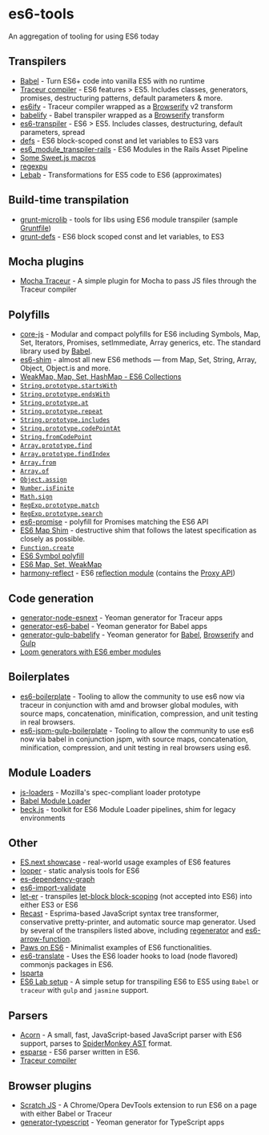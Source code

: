 # es6-tools

An aggregation of tooling for using ES6 today

## Transpilers

- [Babel](https://github.com/babel/babel) - Turn ES6+ code into vanilla ES5 with no runtime
- [Traceur compiler](https://github.com/google/traceur-compiler) - ES6 features > ES5. Includes classes, generators, promises, destructuring patterns, default parameters & more.
- [es6ify](https://github.com/thlorenz/es6ify) - Traceur compiler wrapped as a [Browserify](http://browserify.org/) v2 transform
- [babelify](https://github.com/babel/babelify) - Babel transpiler wrapped as a [Browserify](http://browserify.org/) transform
- [es6-transpiler](https://github.com/termi/es6-transpiler) - ES6 > ES5. Includes classes, destructuring, default parameters, spread
- [defs](https://github.com/olov/defs) - ES6 block-scoped const and let variables to ES3 vars
- [es6_module_transpiler-rails](https://github.com/DavyJonesLocker/es6_module_transpiler-rails) - ES6 Modules in the Rails Asset Pipeline
- [Some Sweet.js macros](https://github.com/jlongster/es6-macros)
- [regexpu](https://github.com/mathiasbynens/regexpu)
- [Lebab](https://github.com/mohebifar/lebab) - Transformations for ES5 code to ES6 (approximates)

## Build-time transpilation

- [grunt-microlib](https://github.com/thomasboyt/grunt-microlib) - tools for libs using ES6 module transpiler (sample [Gruntfile](https://github.com/jakearchibald/es6-promise/blob/c3336087fffc52e66cf5398e5b56b23a291080fc/Gruntfile.js))
- [grunt-defs](https://github.com/EE/grunt-defs) - ES6 block scoped const and let variables, to ES3

## Mocha plugins

- [Mocha Traceur](https://github.com/domenic/mocha-traceur) - A simple plugin for Mocha to pass JS files through the Traceur compiler

## Polyfills

- [core-js](https://github.com/zloirock/core-js) - Modular and compact polyfills for ES6 including Symbols, Map, Set, Iterators, Promises, setImmediate, Array generics, etc. The standard library used by [Babel](https://github.com/babel/babel).
- [es6-shim](https://github.com/paulmillr/es6-shim) - almost all new ES6 methods — from Map, Set, String, Array, Object, Object.is and more.
- [WeakMap, Map, Set, HashMap - ES6 Collections](https://github.com/Benvie/harmony-collections)
- [`String.prototype.startsWith`](https://github.com/mathiasbynens/String.prototype.startsWith)
- [`String.prototype.endsWith`](https://github.com/mathiasbynens/String.prototype.endsWith)
- [`String.prototype.at`](https://github.com/mathiasbynens/String.prototype.at)
- [`String.prototype.repeat`](https://github.com/mathiasbynens/String.prototype.repeat)
- [`String.prototype.includes`](https://github.com/mathiasbynens/String.prototype.includes)
- [`String.prototype.codePointAt`](https://github.com/mathiasbynens/String.prototype.codePointAt)
- [`String.fromCodePoint`](https://github.com/mathiasbynens/String.fromCodePoint)
- [`Array.prototype.find`](https://github.com/paulmillr/Array.prototype.find)
- [`Array.prototype.findIndex`](https://github.com/paulmillr/Array.prototype.findIndex)
- [`Array.from`](https://github.com/mathiasbynens/Array.from)
- [`Array.of`](https://github.com/mathiasbynens/Array.of)
- [`Object.assign`](https://github.com/sindresorhus/object-assign)
- [`Number.isFinite`](https://github.com/sindresorhus/is-finite)
- [`Math.sign`](https://github.com/sindresorhus/math-sign)
- [`RegExp.prototype.match`](https://github.com/mathiasbynens/RegExp.prototype.match)
- [`RegExp.prototype.search`](https://github.com/mathiasbynens/RegExp.prototype.search)
- [es6-promise](https://github.com/jakearchibald/es6-promise) - polyfill for Promises matching the ES6 API
- [ES6 Map Shim](https://github.com/eriwen/es6-map-shim) - destructive shim that follows the latest specification as closely as possible.
- [`Function.create`](https://github.com/walling/Function.create.js)
- [ES6 Symbol polyfill](https://github.com/medikoo/es6-symbol)
- [ES6 Map, Set, WeakMap](https://github.com/EliSnow/Blitz-Collections)
- [harmony-reflect](https://github.com/tvcutsem/harmony-reflect) - ES6 [reflection module](http://wiki.ecmascript.org/doku.php?id=harmony:reflect_api) (contains the [Proxy API](http://soft.vub.ac.be/~tvcutsem/proxies/))

## Code generation

- [generator-node-esnext](https://github.com/briandipalma/generator-node-esnext) - Yeoman generator for Traceur apps
- [generator-es6-babel](https://github.com/HenriqueLimas/generator-es6-babel) - Yeoman generator for Babel apps
- [generator-gulp-babelify](https://github.com/HenriqueLimas/generator-gulp-babelify) - Yeoman generator for [Babel](https://babeljs.io/), [Browserify](http://browserify.org/) and [Gulp](http://gulpjs.com/)
- [Loom generators with ES6 ember modules](https://github.com/ryanflorence/loom-generators-ember)

## Boilerplates

- [es6-boilerplate](https://github.com/davidjnelson/es6-boilerplate) - Tooling to allow the community to use es6 now via traceur in conjunction with amd and browser global modules, with source maps, concatenation, minification, compression, and unit testing in real browsers.
- [es6-jspm-gulp-boilerplate](https://github.com/alexweber/es6-jspm-gulp-boilerplate) - Tooling to allow the community to use es6 now via babel in conjunction jspm, with source maps, concatenation, minification, compression, and unit testing in real browsers using es6.

## Module Loaders

- [js-loaders](https://github.com/jorendorff/js-loaders) - Mozilla's spec-compliant loader prototype
- [Babel Module Loader](https://github.com/babel/babel-loader)
- [beck.js](https://github.com/unscriptable/beck) - toolkit for ES6 Module Loader pipelines, shim for legacy environments

## Other

- [ES.next showcase](https://github.com/sindresorhus/esnext-showcase) - real-world usage examples of ES6 features
- [looper](https://github.com/wycats/looper) - static analysis tools for ES6
- [es-dependency-graph](https://github.com/yahoo/es-dependency-graph)
- [es6-import-validate](https://github.com/sproutsocial/es6-import-validate)
- [let-er](https://github.com/getify/let-er) - transpiles [let-block block-scoping](http://wiki.ecmascript.org/doku.php?id=proposals:block_expressions#let_statement) (not accepted into ES6) into either ES3 or ES6
- [Recast](https://github.com/benjamn/recast) - Esprima-based JavaScript syntax tree transformer, conservative pretty-printer, and automatic source map generator. Used by several of the transpilers listed above, including [regenerator](https://github.com/facebook/regenerator) and [es6-arrow-function](https://github.com/esnext/es6-arrow-function).
- [Paws on ES6](https://github.com/hemanth/paws-on-es6) - Minimalist examples of ES6 functionalities.
- [es6-translate](https://github.com/calvinmetcalf/es6-translate) - Uses the ES6 loader hooks to load (node flavored) commonjs packages in ES6.
- [Isparta](https://github.com/douglasduteil/isparta)
- [ES6 Lab setup](https://github.com/hemanth/es6-lab-setup) - A simple setup for transpiling ES6 to ES5 using `Babel` or `traceur` with `gulp` and `jasmine` support.

## Parsers

- [Acorn](https://github.com/ternjs/acorn) - A small, fast, JavaScript-based JavaScript parser with ES6 support, parses to [SpiderMonkey AST](https://developer.mozilla.org/en-US/docs/Mozilla/Projects/SpiderMonkey/Parser_API) format.
- [esparse](https://github.com/zenparsing/esparse) - ES6 parser written in ES6.
- [Traceur compiler](https://github.com/google/traceur-compiler)

## Browser plugins

- [Scratch JS](https://github.com/richgilbank/Scratch-JS) - A Chrome/Opera DevTools extension to run ES6 on a page with either Babel or Traceur
- [generator-typescript](https://github.com/mrkev/generator-typescript) - Yeoman generator for TypeScript apps
